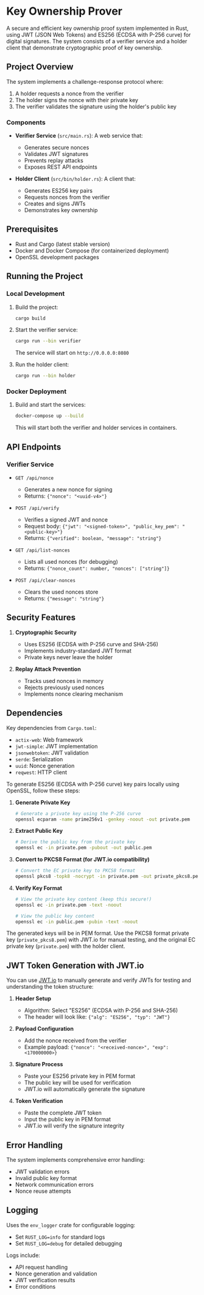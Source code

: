 # Key Ownership Prover

A secure and efficient key ownership proof system implemented in Rust, using JWT (JSON Web Tokens) and ES256 (ECDSA with P-256 curve) for digital signatures. The system consists of a verifier service and a holder client that demonstrate cryptographic proof of key ownership.

## Project Overview

The system implements a challenge-response protocol where:

1. A holder requests a nonce from the verifier
2. The holder signs the nonce with their private key
3. The verifier validates the signature using the holder's public key

### Components

- **Verifier Service** (`src/main.rs`): A web service that:

  - Generates secure nonces
  - Validates JWT signatures
  - Prevents replay attacks
  - Exposes REST API endpoints

- **Holder Client** (`src/bin/holder.rs`): A client that:
  - Generates ES256 key pairs
  - Requests nonces from the verifier
  - Creates and signs JWTs
  - Demonstrates key ownership

## Prerequisites

- Rust and Cargo (latest stable version)
- Docker and Docker Compose (for containerized deployment)
- OpenSSL development packages

## Running the Project

### Local Development

1. Build the project:

   ```bash
   cargo build
   ```

2. Start the verifier service:

   ```bash
   cargo run --bin verifier
   ```

   The service will start on `http://0.0.0.0:8080`

3. Run the holder client:
   ```bash
   cargo run --bin holder
   ```

### Docker Deployment

1. Build and start the services:
   ```bash
   docker-compose up --build
   ```
   This will start both the verifier and holder services in containers.

## API Endpoints

### Verifier Service

- `GET /api/nonce`

  - Generates a new nonce for signing
  - Returns: `{"nonce": "<uuid-v4>"}`

- `POST /api/verify`

  - Verifies a signed JWT and nonce
  - Request body: `{"jwt": "<signed-token>", "public_key_pem": "<public-key>"}`
  - Returns: `{"verified": boolean, "message": "string"}`

- `GET /api/list-nonces`

  - Lists all used nonces (for debugging)
  - Returns: `{"nonce_count": number, "nonces": ["string"]}`

- `POST /api/clear-nonces`
  - Clears the used nonces store
  - Returns: `{"message": "string"}`

## Security Features

1. **Cryptographic Security**

   - Uses ES256 (ECDSA with P-256 curve and SHA-256)
   - Implements industry-standard JWT format
   - Private keys never leave the holder

2. **Replay Attack Prevention**

   - Tracks used nonces in memory
   - Rejects previously used nonces
   - Implements nonce clearing mechanism

## Dependencies

Key dependencies from `Cargo.toml`:

- `actix-web`: Web framework
- `jwt-simple`: JWT implementation
- `jsonwebtoken`: JWT validation
- `serde`: Serialization
- `uuid`: Nonce generation
- `reqwest`: HTTP client

To generate ES256 (ECDSA with P-256 curve) key pairs locally using OpenSSL, follow these steps:

1. **Generate Private Key**

   ```bash
   # Generate a private key using the P-256 curve
   openssl ecparam -name prime256v1 -genkey -noout -out private.pem
   ```

2. **Extract Public Key**

   ```bash
   # Derive the public key from the private key
   openssl ec -in private.pem -pubout -out public.pem
   ```

3. **Convert to PKCS8 Format (for JWT.io compatibility)**

   ```bash
   # Convert the EC private key to PKCS8 format
   openssl pkcs8 -topk8 -nocrypt -in private.pem -out private_pkcs8.pem
   ```

4. **Verify Key Format**

   ```bash
   # View the private key content (keep this secure!)
   openssl ec -in private.pem -text -noout

   # View the public key content
   openssl ec -in public.pem -pubin -text -noout
   ```

The generated keys will be in PEM format. Use the PKCS8 format private key (`private_pkcs8.pem`) with JWT.io for manual testing, and the original EC private key (`private.pem`) with the holder client.

## JWT Token Generation with JWT.io

You can use [JWT.io](https://jwt.io) to manually generate and verify JWTs for testing and understanding the token structure:

1. **Header Setup**

   - Algorithm: Select "ES256" (ECDSA with P-256 and SHA-256)
   - The header will look like: `{"alg": "ES256", "typ": "JWT"}`

2. **Payload Configuration**

   - Add the nonce received from the verifier
   - Example payload: `{"nonce": "<received-nonce>", "exp": <170000000>}`

3. **Signature Process**

   - Paste your ES256 private key in PEM format
   - The public key will be used for verification
   - JWT.io will automatically generate the signature

4. **Token Verification**
   - Paste the complete JWT token
   - Input the public key in PEM format
   - JWT.io will verify the signature integrity

## Error Handling

The system implements comprehensive error handling:

- JWT validation errors
- Invalid public key format
- Network communication errors
- Nonce reuse attempts

## Logging

Uses the `env_logger` crate for configurable logging:

- Set `RUST_LOG=info` for standard logs
- Set `RUST_LOG=debug` for detailed debugging

Logs include:

- API request handling
- Nonce generation and validation
- JWT verification results
- Error conditions
